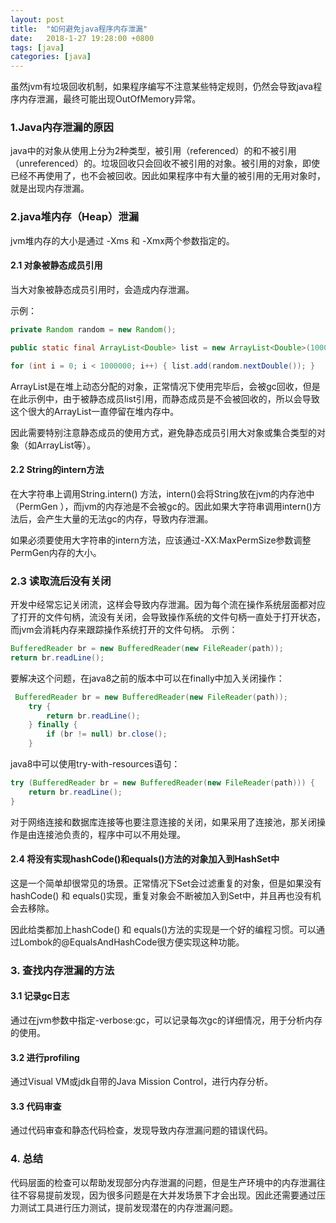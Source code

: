 ```yaml
---
layout: post
title:  "如何避免java程序内存泄漏"
date:   2018-1-27 19:28:00 +0800
tags: [java]
categories: [java]
---
```

虽然jvm有垃圾回收机制，如果程序编写不注意某些特定规则，仍然会导致java程序内存泄漏，最终可能出现OutOfMemory异常。

### 1.Java内存泄漏的原因

java中的对象从使用上分为2种类型，被引用（referenced）的和不被引用（unreferenced）的。垃圾回收只会回收不被引用的对象。被引用的对象，即使已经不再使用了，也不会被回收。因此如果程序中有大量的被引用的无用对象时，就是出现内存泄漏。

### 2.java堆内存（Heap）泄漏

jvm堆内存的大小是通过 -Xms 和 -Xmx两个参数指定的。

#### 2.1 对象被静态成员引用

当大对象被静态成员引用时，会造成内存泄漏。

示例：

```java
private Random random = new Random();

public static final ArrayList<Double> list = new ArrayList<Double>(1000000);

for (int i = 0; i < 1000000; i++) { list.add(random.nextDouble()); }
```

 ArrayList是在堆上动态分配的对象，正常情况下使用完毕后，会被gc回收，但是在此示例中，由于被静态成员list引用，而静态成员是不会被回收的，所以会导致这个很大的ArrayList一直停留在堆内存中。

因此需要特别注意静态成员的使用方式，避免静态成员引用大对象或集合类型的对象（如ArrayList等）。

<!-- more -->

#### 2.2 String的intern方法

在大字符串上调用String.intern() 方法，intern()会将String放在jvm的内存池中（PermGen ），而jvm的内存池是不会被gc的。因此如果大字符串调用intern()方法后，会产生大量的无法gc的内存，导致内存泄漏。

如果必须要使用大字符串的intern方法，应该通过-XX:MaxPermSize参数调整PermGen内存的大小。

### 2.3 读取流后没有关闭

开发中经常忘记关闭流，这样会导致内存泄漏。因为每个流在操作系统层面都对应了打开的文件句柄，流没有关闭，会导致操作系统的文件句柄一直处于打开状态，而jvm会消耗内存来跟踪操作系统打开的文件句柄。
示例：

```java
BufferedReader br = new BufferedReader(new FileReader(path));
return br.readLine();
```

要解决这个问题，在java8之前的版本中可以在finally中加入关闭操作：

```java
 BufferedReader br = new BufferedReader(new FileReader(path));
    try {
        return br.readLine();
    } finally {
        if (br != null) br.close();
    }
```

java8中可以使用try-with-resources语句：

```java
try (BufferedReader br = new BufferedReader(new FileReader(path))) {
    return br.readLine();
}
```

对于网络连接和数据库连接等也要注意连接的关闭，如果采用了连接池，那关闭操作是由连接池负责的，程序中可以不用处理。

#### 2.4 将没有实现hashCode()和equals()方法的对象加入到HashSet中

这是一个简单却很常见的场景。正常情况下Set会过滤重复的对象，但是如果没有hashCode() 和 equals()实现，重复对象会不断被加入到Set中，并且再也没有机会去移除。

因此给类都加上hashCode() 和 equals()方法的实现是一个好的编程习惯。可以通过Lombok的@EqualsAndHashCode很方便实现这种功能。

### 3. 查找内存泄漏的方法

#### 3.1 记录gc日志

通过在jvm参数中指定-verbose:gc，可以记录每次gc的详细情况，用于分析内存的使用。

#### 3.2 进行profiling

通过Visual VM或jdk自带的Java Mission Control，进行内存分析。

#### 3.3 代码审查

通过代码审查和静态代码检查，发现导致内存泄漏问题的错误代码。

### 4. 总结

代码层面的检查可以帮助发现部分内存泄漏的问题，但是生产环境中的内存泄漏往往不容易提前发现，因为很多问题是在大并发场景下才会出现。因此还需要通过压力测试工具进行压力测试，提前发现潜在的内存泄漏问题。
